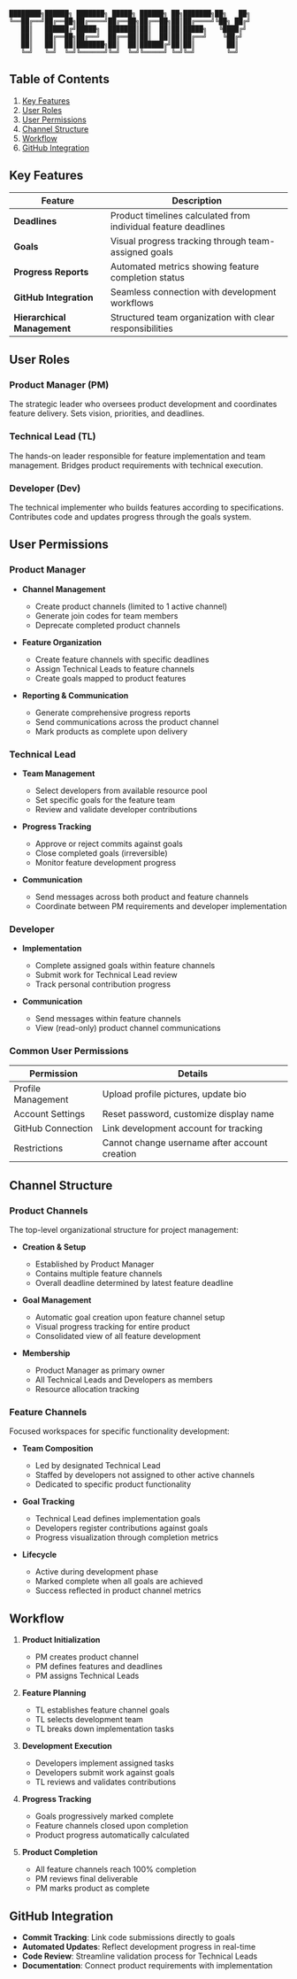 ```
████████╗██████╗ ███████╗ █████╗ ██████╗ ██╗███████╗██╗   ██╗
╚══██╔══╝██╔══██╗██╔════╝██╔══██╗██╔══██╗██║██╔════╝╚██╗ ██╔╝
   ██║   ██████╔╝█████╗  ███████║██║  ██║██║█████╗   ╚████╔╝
   ██║   ██╔══██╗██╔══╝  ██╔══██║██║  ██║██║██╔══╝    ╚██╔╝
   ██║   ██║  ██║███████╗██║  ██║██████╔╝██║██║        ██║
   ╚═╝   ╚═╝  ╚═╝╚══════╝╚═╝  ╚═╝╚═════╝ ╚═╝╚═╝        ╚═╝
```

## Table of Contents
1. [Key Features](#key-features)
2. [User Roles](#user-roles)
3. [User Permissions](#user-permissions)
4. [Channel Structure](#channel-structure)
5. [Workflow](#workflow)
6. [GitHub Integration](#github-integration)

## Key Features

| Feature | Description |
|---------|-------------|
| **Deadlines** | Product timelines calculated from individual feature deadlines |
| **Goals** | Visual progress tracking through team-assigned goals |
| **Progress Reports** | Automated metrics showing feature completion status |
| **GitHub Integration** | Seamless connection with development workflows |
| **Hierarchical Management** | Structured team organization with clear responsibilities |

## User Roles

### Product Manager (PM)
The strategic leader who oversees product development and coordinates feature delivery. Sets vision, priorities, and deadlines.

### Technical Lead (TL)
The hands-on leader responsible for feature implementation and team management. Bridges product requirements with technical execution.

### Developer (Dev)
The technical implementer who builds features according to specifications. Contributes code and updates progress through the goals system.

## User Permissions

### Product Manager
- **Channel Management**
  - Create product channels (limited to 1 active channel)
  - Generate join codes for team members
  - Deprecate completed product channels

- **Feature Organization**
  - Create feature channels with specific deadlines
  - Assign Technical Leads to feature channels
  - Create goals mapped to product features

- **Reporting & Communication**
  - Generate comprehensive progress reports
  - Send communications across the product channel
  - Mark products as complete upon delivery

### Technical Lead
- **Team Management**
  - Select developers from available resource pool
  - Set specific goals for the feature team
  - Review and validate developer contributions

- **Progress Tracking**
  - Approve or reject commits against goals
  - Close completed goals (irreversible)
  - Monitor feature development progress

- **Communication**
  - Send messages across both product and feature channels
  - Coordinate between PM requirements and developer implementation

### Developer
- **Implementation**
  - Complete assigned goals within feature channels
  - Submit work for Technical Lead review
  - Track personal contribution progress

- **Communication**
  - Send messages within feature channels
  - View (read-only) product channel communications

### Common User Permissions
| Permission | Details |
|------------|---------|
| Profile Management | Upload profile pictures, update bio |
| Account Settings | Reset password, customize display name |
| GitHub Connection | Link development account for tracking |
| Restrictions | Cannot change username after account creation |

## Channel Structure

### Product Channels
The top-level organizational structure for project management:

- **Creation & Setup**
  - Established by Product Manager
  - Contains multiple feature channels
  - Overall deadline determined by latest feature deadline

- **Goal Management**
  - Automatic goal creation upon feature channel setup
  - Visual progress tracking for entire product
  - Consolidated view of all feature development

- **Membership**
  - Product Manager as primary owner
  - All Technical Leads and Developers as members
  - Resource allocation tracking

### Feature Channels
Focused workspaces for specific functionality development:

- **Team Composition**
  - Led by designated Technical Lead
  - Staffed by developers not assigned to other active channels
  - Dedicated to specific product functionality

- **Goal Tracking**
  - Technical Lead defines implementation goals
  - Developers register contributions against goals
  - Progress visualization through completion metrics

- **Lifecycle**
  - Active during development phase
  - Marked complete when all goals are achieved
  - Success reflected in product channel metrics

## Workflow

1. **Product Initialization**
   - PM creates product channel
   - PM defines features and deadlines
   - PM assigns Technical Leads

2. **Feature Planning**
   - TL establishes feature channel goals
   - TL selects development team
   - TL breaks down implementation tasks

3. **Development Execution**
   - Developers implement assigned tasks
   - Developers submit work against goals
   - TL reviews and validates contributions

4. **Progress Tracking**
   - Goals progressively marked complete
   - Feature channels closed upon completion
   - Product progress automatically calculated

5. **Product Completion**
   - All feature channels reach 100% completion
   - PM reviews final deliverable
   - PM marks product as complete

## GitHub Integration

- **Commit Tracking**: Link code submissions directly to goals
- **Automated Updates**: Reflect development progress in real-time
- **Code Review**: Streamline validation process for Technical Leads
- **Documentation**: Connect product requirements with implementation
